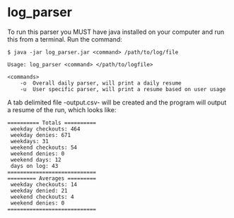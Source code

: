 # log_parser
To run this parser you MUST have java installed on your computer and run this from a terminal.
Run the command:
```
$ java -jar log_parser.jar <command> /path/to/log/file
```
```
Usage: log_parser <command> </path/to/logfile>

<commands>
	-o	Overall daily parser, will print a daily resume
	-u	User specific parser, will print a resume based on user usage
```
A tab delimited file -output.csv- will be created and the program will output a resume of the run, which looks like:
```
========== Totals ==========
 weekday checkouts: 464
 weekday denies: 671
 weekdays: 31
 weekend checkouts: 54
 weekend denies: 0
 weekend days: 12
 days on log: 43
============================
========= Averages =========
 weekday checkouts: 14
 weekday denied: 21
 weekend checkouts: 4
 weekend denies: 0
============================
```

